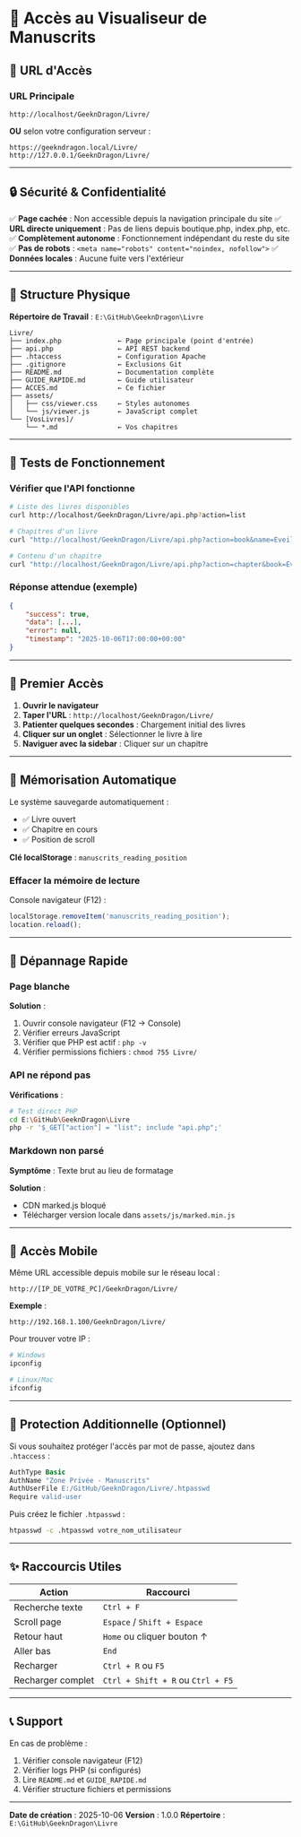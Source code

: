 # 🔗 Accès au Visualiseur de Manuscrits

## 📍 URL d'Accès

### URL Principale
```
http://localhost/GeeknDragon/Livre/
```

**OU** selon votre configuration serveur :

```
https://geekndragon.local/Livre/
http://127.0.0.1/GeeknDragon/Livre/
```

---

## 🔒 Sécurité & Confidentialité

✅ **Page cachée** : Non accessible depuis la navigation principale du site
✅ **URL directe uniquement** : Pas de liens depuis boutique.php, index.php, etc.
✅ **Complètement autonome** : Fonctionnement indépendant du reste du site
✅ **Pas de robots** : `<meta name="robots" content="noindex, nofollow">`
✅ **Données locales** : Aucune fuite vers l'extérieur

---

## 📂 Structure Physique

**Répertoire de Travail** : `E:\GitHub\GeeknDragon\Livre`

```
Livre/
├── index.php              ← Page principale (point d'entrée)
├── api.php                ← API REST backend
├── .htaccess              ← Configuration Apache
├── .gitignore             ← Exclusions Git
├── README.md              ← Documentation complète
├── GUIDE_RAPIDE.md        ← Guide utilisateur
├── ACCES.md               ← Ce fichier
├── assets/
│   ├── css/viewer.css     ← Styles autonomes
│   └── js/viewer.js       ← JavaScript complet
└── [VosLivres]/
    └── *.md               ← Vos chapitres
```

---

## 🧪 Tests de Fonctionnement

### Vérifier que l'API fonctionne

```bash
# Liste des livres disponibles
curl http://localhost/GeeknDragon/Livre/api.php?action=list

# Chapitres d'un livre
curl "http://localhost/GeeknDragon/Livre/api.php?action=book&name=Eveil"

# Contenu d'un chapitre
curl "http://localhost/GeeknDragon/Livre/api.php?action=chapter&book=Eveil&file=00_prologue.md"
```

### Réponse attendue (exemple)

```json
{
    "success": true,
    "data": [...],
    "error": null,
    "timestamp": "2025-10-06T17:00:00+00:00"
}
```

---

## 🚀 Premier Accès

1. **Ouvrir le navigateur**
2. **Taper l'URL** : `http://localhost/GeeknDragon/Livre/`
3. **Patienter quelques secondes** : Chargement initial des livres
4. **Cliquer sur un onglet** : Sélectionner le livre à lire
5. **Naviguer avec la sidebar** : Cliquer sur un chapitre

---

## 💾 Mémorisation Automatique

Le système sauvegarde automatiquement :
- ✅ Livre ouvert
- ✅ Chapitre en cours
- ✅ Position de scroll

**Clé localStorage** : `manuscrits_reading_position`

### Effacer la mémoire de lecture

Console navigateur (F12) :
```javascript
localStorage.removeItem('manuscrits_reading_position');
location.reload();
```

---

## 🔧 Dépannage Rapide

### Page blanche

**Solution** :
1. Ouvrir console navigateur (F12 → Console)
2. Vérifier erreurs JavaScript
3. Vérifier que PHP est actif : `php -v`
4. Vérifier permissions fichiers : `chmod 755 Livre/`

### API ne répond pas

**Vérifications** :
```bash
# Test direct PHP
cd E:\GitHub\GeeknDragon\Livre
php -r '$_GET["action"] = "list"; include "api.php";'
```

### Markdown non parsé

**Symptôme** : Texte brut au lieu de formatage

**Solution** :
- CDN marked.js bloqué
- Télécharger version locale dans `assets/js/marked.min.js`

---

## 📱 Accès Mobile

Même URL accessible depuis mobile sur le réseau local :

```
http://[IP_DE_VOTRE_PC]/GeeknDragon/Livre/
```

**Exemple** :
```
http://192.168.1.100/GeeknDragon/Livre/
```

Pour trouver votre IP :
```bash
# Windows
ipconfig

# Linux/Mac
ifconfig
```

---

## 🔐 Protection Additionnelle (Optionnel)

Si vous souhaitez protéger l'accès par mot de passe, ajoutez dans `.htaccess` :

```apache
AuthType Basic
AuthName "Zone Privée - Manuscrits"
AuthUserFile E:/GitHub/GeeknDragon/Livre/.htpasswd
Require valid-user
```

Puis créez le fichier `.htpasswd` :
```bash
htpasswd -c .htpasswd votre_nom_utilisateur
```

---

## ✨ Raccourcis Utiles

| Action | Raccourci |
|--------|-----------|
| Recherche texte | `Ctrl + F` |
| Scroll page | `Espace` / `Shift + Espace` |
| Retour haut | `Home` ou cliquer bouton ↑ |
| Aller bas | `End` |
| Recharger | `Ctrl + R` ou `F5` |
| Recharger complet | `Ctrl + Shift + R` ou `Ctrl + F5` |

---

## 📞 Support

En cas de problème :
1. Vérifier console navigateur (F12)
2. Vérifier logs PHP (si configurés)
3. Lire `README.md` et `GUIDE_RAPIDE.md`
4. Vérifier structure fichiers et permissions

---

**Date de création** : 2025-10-06
**Version** : 1.0.0
**Répertoire** : `E:\GitHub\GeeknDragon\Livre`
